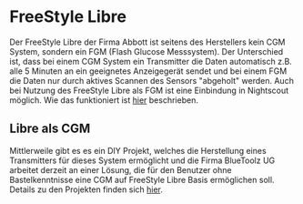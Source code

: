 # FreeStyle Libre


Der FreeStyle Libre der Firma Abbott ist seitens des Herstellers kein CGM System, sondern ein FGM (Flash Glucose Messsystem). Der Unterschied ist, dass bei einem CGM System ein Transmitter die Daten automatisch z.B. alle 5 Minuten an ein geeignetes Anzeigegerät sendet und bei einem FGM die Daten nur durch aktives Scannen des Sensors "abgeholt" werden. Auch bei Nutzung des FreeStyle Libre als FGM ist eine Einbindung in Nightscout möglich. Wie das funktioniert ist [hier](../libre.md) beschrieben.


## Libre als CGM 


Mittlerweile gibt es es ein DIY Projekt, welches die Herstellung eines Transmitters für dieses System ermöglicht und die Firma BlueToolz UG arbeitet derzeit an einer Lösung, die für den Benutzer ohne Bastelkenntnisse eine CGM auf FreeStyle Libre Basis ermöglichen soll. Details zu den Projekten finden sich [hier](../libre_als_cgm.md).

